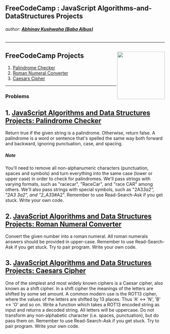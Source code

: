 ## FreeCodeCamp : JavaScript Algorithms-and-DataStructures Projects
###### author: [**Abhinav Kushwaha (Baba Albus)**](http://babaalbus.com/ "http://babaalbus.com/")
---
## FreeCodeCamp Projects <img align="right" width="150" height="150" src="https://s3.amazonaws.com/freecodecamp/curriculum-diagram-full.jpg">
1. [Palindrome Checker](https://github.com/Abhi9935/FCC-JavaScriptAlgorithms-and-DataStructuresProjects/blob/master/PalindromeChecker.js)
2. [Roman Numeral Converter](https://github.com/Abhi9935/FCC-JavaScriptAlgorithms-and-DataStructuresProjects/blob/master/RomanNumeralConverter.js)
3. [Caesars Cipher](https://github.com/Abhi9935/FCC-JavaScriptAlgorithms-and-DataStructuresProjects/blob/master/Caesars%20Cipher.js)

---
### Problems
## 1. [JavaScript Algorithms and Data Structures Projects: Palindrome Checker](https://github.com/Abhi9935/FCC-JavaScriptAlgorithms-and-DataStructuresProjects/blob/master/PalindromeChecker.js)
Return true if the given string is a palindrome. Otherwise, return false.
A palindrome is a word or sentence that's spelled the same way both forward and backward, ignoring punctuation, case, and spacing.
##### Note
You'll need to remove all non-alphanumeric characters (punctuation, spaces and symbols) and turn everything into the same case (lower or upper case) in order to check for palindromes.
We'll pass strings with varying formats, such as "racecar", "RaceCar", and "race CAR" among others.
We'll also pass strings with special symbols, such as "2A3*3a2", "2A3 3a2", and "2_A3*3#A2".
Remember to use Read-Search-Ask if you get stuck. Write your own code.
## 2. [JavaScript Algorithms and Data Structures Projects: Roman Numeral Converter](https://github.com/Abhi9935/FCC-JavaScriptAlgorithms-and-DataStructuresProjects/blob/master/RomanNumeralConverter.js)
Convert the given number into a roman numeral.
All roman numerals answers should be provided in upper-case.
Remember to use Read-Search-Ask if you get stuck. Try to pair program. Write your own code.
## 3. [JavaScript Algorithms and Data Structures Projects: Caesars Cipher](https://github.com/Abhi9935/FCC-JavaScriptAlgorithms-and-DataStructuresProjects/blob/master/Caesars%20Cipher.js)
One of the simplest and most widely known ciphers is a Caesar cipher, also known as a shift cipher. In a shift cipher the meanings of the letters are shifted by some set amount.
A common modern use is the ROT13 cipher, where the values of the letters are shifted by 13 places. Thus 'A' ↔ 'N', 'B' ↔ 'O' and so on.
Write a function which takes a ROT13 encoded string as input and returns a decoded string.
All letters will be uppercase. Do not transform any non-alphabetic character (i.e. spaces, punctuation), but do pass them on.
Remember to use Read-Search-Ask if you get stuck. Try to pair program. Write your own code.
